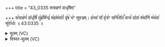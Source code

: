 +++
title = "43_0335 सत्राहणं दाधृषिम्"

+++
स꣣त्राह꣢णं꣣ दा꣡धृ꣢षिं꣣ तु꣢म्र꣣मि꣡न्द्रं꣢ म꣣हा꣡म꣢पा꣣रं꣡ वृ꣢ष꣣ भ꣢ꣳ सुवज्रम्। ह꣢न्ता꣣ यो꣢ वृ꣣त्र꣡ꣳ सनि꣢꣯तो꣣त꣢꣫ वाजं꣣ दा꣡ता꣢ म꣣घा꣡नि꣢ म꣣घ꣡वा꣢ सु꣣रा꣡धाः꣢ ॥ 43:0335 ॥

<details><summary>मूलम् (VC)</summary>

स꣣त्राह꣢णं꣣ दा꣡धृ꣢षिं꣣ तु꣢म्र꣣मि꣡न्द्रं꣢ म꣣हा꣡म꣢पा꣣रं꣡ वृ꣢ष꣣भ꣢ꣳ सु꣣व꣡ज्र꣢म् । ह꣢न्ता꣣ यो꣢ वृ꣣त्र꣡ꣳ सनि꣢꣯तो꣣त꣢꣫ वाजं꣣ दा꣢ता꣢ म꣣घा꣡नि꣢ म꣣घ꣡वा꣢ सु꣣रा꣡धाः꣢ ॥३३५॥
</details>

<details><summary>विस्वर-मूलम् (VC)</summary>

सत्राहणं दाधृषिं तुम्रमिन्द्रं महामपारं वृषभꣳ सुवज्रम् । हन्ता यो वृत्रꣳ सनितोत वाजं दाता मघानि मघवा सुराधाः ॥३३५॥
</details>